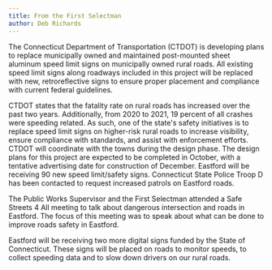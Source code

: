 ```yaml
---
title: From the First Selectman
author: Deb Richards
---
```


The Connecticut Department of Transportation (CTDOT) is developing plans
to replace municipally owned and maintained post-mounted sheet aluminum
speed limit signs on municipally owned rural roads. All existing speed
limit signs along roadways included in this project will be replaced
with new, retroreflective signs to ensure proper placement and
compliance with current federal guidelines.

CTDOT states that the fatality rate on rural roads has increased over
the past two years. Additionally, from 2020 to 2021, 19 percent of all
crashes were speeding related. As such, one of the state's safety
initiatives is to replace speed limit signs on higher-risk rural roads
to increase visibility, ensure compliance with standards, and assist
with enforcement efforts. CTDOT will coordinate with the towns during
the design phase. The design plans for this project are expected to be
completed in October, with a tentative advertising date for construction
of December. Eastford will be receiving 90 new speed limit/safety signs.
Connecticut State Police Troop D has been contacted to request increased
patrols on Eastford roads.

The Public Works Supervisor and the First Selectman attended a Safe
Streets 4 All meeting to talk about dangerous intersection and roads in
Eastford. The focus of this meeting was to speak about what can be done
to improve roads safety in Eastford.

Eastford will be receiving two more digital signs funded by the State of
Connecticut. These signs will be placed on roads to monitor speeds, to
collect speeding data and to slow down drivers on our rural roads.
